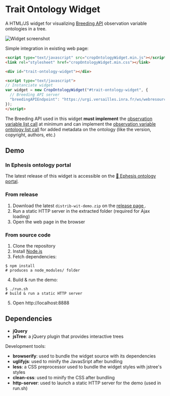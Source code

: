    Trait Ontology Widget
===========================

A HTML/JS widget for visualizing [Breeding API](https://github.com/plantbreeding/API) observation variable ontologies in a tree.

![Widget screenshot](https://raw.githubusercontent.com/wiki/gnpis/trait-ontology-widget/img/Screenshot-widget-v2.png)

Simple integration in existing web page:

```html
<script type="text/javascript" src="cropOntologyWidget.min.js"></script>
<link rel="stylesheet" href="cropOntologyWidget.min.css"></link>

<div id="trait-ontology-widget"></div>

<script type="text/javascript">
// Instanciate widget
var widget = new CropOntologyWidget("#trait-ontology-widget", {
  // Breeding API server
  "breedingAPIEndpoint": "https://urgi.versailles.inra.fr/ws/webresources/brapi/v1/"
});
</script>
```

The Breeding API used in this widget **must implement** the [observation variable list call](https://github.com/plantbreeding/API/blob/master/Specification/ObservationVariables/VariableList.md) at minimum and can implement the [observation variable ontology list call](https://github.com/plantbreeding/API/blob/master/Specification/ObservationVariables/VariableOntologyList.md) for added metadata on the ontology (like the version, copyright, authors, etc.)

## Demo

### In Ephesis ontology portal

The latest release of this widget is accessible on the [:link: Ephesis ontology portal](https://urgi.versailles.inra.fr/ephesis/ephesis/ontologyportal.do).

### From release

1. Download the latest `distrib-wit-demo.zip` on the [release page ](https://github.com/gnpis/trait-ontology-widget/releases).
2. Run a static HTTP server in the extracted folder (required for Ajax loading)
3. Open the web page in the browser

### From source code

1. Clone the repository
2. Install [Node.js](https://nodejs.org/)
3. Fetch dependencies:
  ```shell
  $ npm install
  # produces a node_modules/ folder
  ```
4. Build & run the demo:
  ```shell
  $ ./run.sh
  # build & run a static HTTP server
  ```
5. Open http://localhost:8888

## Dependencies

* **jQuery**
* **jsTree**: a jQuery plugin that provides interactive trees

Development tools:
* **browserify**: used to bundle the widget source with its dependencies
* **uglifyjs**: used to minify the JavasSript after bundling
* **less**: a CSS preprocessor used to bundle the widget styles with jstree's styles
* **clean-css**: used to minify the CSS after bundling
* **http-server**: used to launch a static HTTP server for the demo (used in run.sh)
